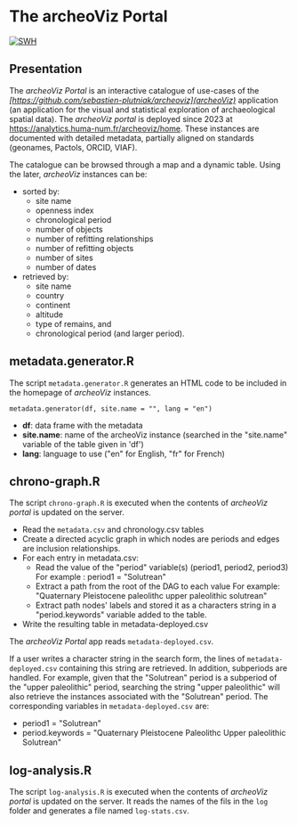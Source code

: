 The archeoViz Portal
================

[![SWH](https://archive.softwareheritage.org/badge/origin/https://github.com/sebastien-plutniak/archeoviz-portal-app/)](https://archive.softwareheritage.org/browse/origin/?origin_url=https://github.com/sebastien-plutniak/archeoviz-portal-app)

## Presentation

The *archeoViz Portal* is an interactive catalogue of use-cases of the *[https://github.com/sebastien-plutniak/archeoviz](archeoViz)* application (an application for the visual and statistical exploration of archaeological spatial data). The *archeoViz portal* is deployed since 2023 at https://analytics.huma-num.fr/archeoviz/home. These instances are documented with detailed metadata, partially aligned on standards (geonames, Pactols, ORCID, VIAF).

The catalogue can be browsed through a map and a dynamic table. Using the later, *archeoViz* instances can be:

* sorted by:
    * site name
    * openness index
    * chronological period
    * number of objects
    * number of refitting relationships
    * number of refitting objects
    * number of sites
    * number of dates
* retrieved by: 
    * site name
    * country
    * continent
    * altitude
    * type of remains, and 
    * chronological period (and larger period).


## metadata.generator.R

The script `metadata.generator.R` generates an HTML code to be included in the homepage of *archeoViz* instances.

``
metadata.generator(df, site.name = "", lang = "en")
``

* **df**: data frame with the metadata
* **site.name**: name of the archeoViz instance (searched in the "site.name" variable of the table given in 'df')
* **lang**: language to use ("en" for English, "fr" for French)


## chrono-graph.R

The script `chrono-graph.R` is executed when the contents of *archeoViz portal* is updated on the server.

* Read the `metadata.csv` and chronology.csv tables 
* Create a directed acyclic graph in which nodes are periods and edges are inclusion relationships.
* For each entry in metadata.csv:
    * Read the value of the "period" variable(s) (period1, period2, period3)
      For example : period1 = "Solutrean"
    * Extract a path from the root of the DAG to each value
      For example: "Quaternary Pleistocene paleolithc upper paleolithic solutrean"
    * Extract path nodes' labels and stored it as a characters string in a "period.keywords" variable added to the table.
* Write the resulting table in metadata-deployed.csv

The *archeoViz Portal* app reads `metadata-deployed.csv`. 

If a user writes a character string in the search form, the lines of `metadata-deployed.csv` containing this string are retrieved. In addition, subperiods are handled. For example, given that the "Solutrean" period is a subperiod of the "upper paleolithic" period, searching the string "upper paleolithic" will also retrieve the instances associated with the "Solutrean" period. The corresponding variables in `metadata-deployed.csv` are:
* period1 = "Solutrean"
* period.keywords = "Quaternary Pleistocene Paleolithc Upper paleolithic Solutrean"


## log-analysis.R

The script `log-analysis.R` is executed when the contents of *archeoViz portal* is updated on the server.
It reads the names of the fils in the `log` folder and generates a file named `log-stats.csv`.
